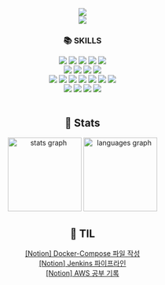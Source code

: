 <div align=center>
	<img src="https://capsule-render.vercel.app/api?type=waving&color=gradient&height=200&section=header&text=AYLEE%20Github&fontSize=90" />	
</div>

<div align=center>
<a href="https://hits.seeyoufarm.com"><img src="https://hits.seeyoufarm.com/api/count/incr/badge.svg?url=https%3A%2F%2Fgithub.com%2Fayleeee&count_bg=%23FDC9DB&title_bg=%23FFA9A9&icon=&icon_color=%23919090&title=hits&edge_flat=false"/></a>
</div>
<div align=center>
	<h3>📚 SKILLS </h3>
</div>
<div align="center">
	<img src="https://img.shields.io/badge/Java-007396?style=flat&logo=Conda-Forge&logoColor=white" />
	<img src="https://img.shields.io/badge/HTML5-E34F26?style=flat&logo=HTML5&logoColor=white" />
	<img src="https://img.shields.io/badge/CSS3-1572B6?style=flat&logo=CSS3&logoColor=white" />
	<img src="https://img.shields.io/badge/JavaScript-F7DF1E?style=flat&logo=JavaScript&logoColor=white" />
  <img src="https://img.shields.io/badge/Go-00ADD8?style=flat-square&logo=Go&logoColor=white"/>
	<br>
	<img src="https://img.shields.io/badge/Spring-6DB33F?style=flat&logo=Spring&logoColor=white" />
  <img src="https://img.shields.io/badge/Python-3776AB?style=flat&logo=Python&logoColor=white" />
  <img src="https://img.shields.io/badge/C++-00599C?style=flat-square&logo=C%2B%2B&logoColor=white"/>
  <img src="https://img.shields.io/badge/Xcode-147EFB?style=flat-square&logo=Xcode&logoColor=white"/>
	<br>
	<img src="https://img.shields.io/badge/Oracle%20SQL-F80000?style=flat&logo=Oracle&logoColor=white" />
	<img src="https://img.shields.io/badge/MySQL-4479A1?style=flat&logo=MySQL&logoColor=white" />
	<img src="https://img.shields.io/badge/Linux-FCC624?style=flat&logo=Linux&logoColor=white" />
  <img src="https://img.shields.io/badge/django-092E20?style=flat-square&logo=django&logoColor=white"/>
  <img src="https://img.shields.io/badge/Node.js-339933?style=flat-square&logo=Node.js&logoColor=white"/>
	<img src="https://img.shields.io/badge/Eclipse%20IDE-2C2255?style=flat&logo=EclipseIDE&logoColor=white" />
	<img src="https://img.shields.io/badge/Visual%20Studio%20Code-007ACC?style=flat&logo=VisualStudioCode&logoColor=white" />
	<br>
	<img src="https://img.shields.io/badge/Tomcat-F8DC75?style=flat&logo=ApacheTomcat&logoColor=white" />
	<img src="https://img.shields.io/badge/NGINX-009639?style=flat&logo=NGINX&logoColor=white" />
	<img src="https://img.shields.io/badge/AWS-232F3E?style=flat&logo=AmazonAWS&logoColor=white" />
	<img src="https://img.shields.io/badge/GitHub-181717?style=flat&logo=GitHub&logoColor=white" />
</div>
<br>
<div align=center><h2>🦾 Stats</h2></div>
<div align="center">
  <img src="https://github-readme-stats.vercel.app/api?username=ayleeee&hide_title=false&hide_rank=false&show_icons=true&include_all_commits=true&count_private=true&hide=stars&disable_animations=true&theme=dracula&hide_border=false&order=1" height="150" alt="stats graph" />
  <img src="https://github-readme-stats.vercel.app/api/top-langs?username=ayleeee&hide_title=false&layout=compact&card_width=320&langs_count=5&disable_animations=true&theme=dracula&hide_border=false&order=2" height="150" alt="languages graph" />
</div>

<div align=center><h2>🌱 TIL </h2></div>
<div align="center">
<a href="https://gray-bearberry-e09.notion.site/Docker-Compose-11a8e70c3c8d802c9dbff225d0ad9e86?pvs=74">[Notion] Docker-Compose 파일 작성</a><br>
<a href="https://gray-bearberry-e09.notion.site/Jenkins-11d8e70c3c8d8065acdcce87b1bfc05e">[Notion] Jenkins 파이프라인 </a><br>
<a href="https://gray-bearberry-e09.notion.site/AWS-1438e70c3c8d8067a68edf8a008fc033?pvs=4">[Notion] AWS 공부 기록 </a>

</div>
